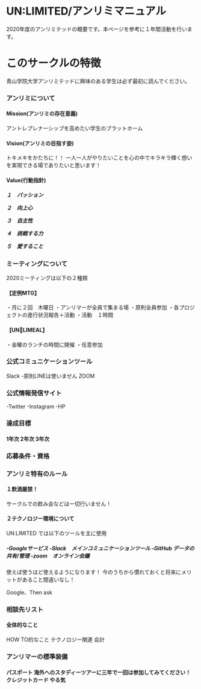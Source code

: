 # UN:LIMITED/アンリミマニュアル

2020年度のアンリミテッドの概要です。本ページを参考に１年間活動を行います。



# このサークルの特徴

青山学院大学アンリミテッドに興味のある学生は必ず最初に読んでください。

<h3>アンリミについて</h3>

<h4>Mission(アンリミの存在意義)</h4>
アントレプレナーシップを高めたい学生のプラットホーム
<h4>Vision(アンリミの目指す姿)</h4>
トキメキをかたちに！！
一人一人がやりたいことを心の中でキラキラ輝く想いを実現できる場でありたいと思います！
<h4>Value(行動指針)</h4>
<h5>
１　パッション　
  
２　向上心

３　自主性

４　挑戦する力

５　愛すること

</h5>
<h3>ミーティングについて</h3>
2020ミーティングは以下の２種類
<h4>【定例MTG】</h4>
・月に２回　木曜日
・アンリマーが全員で集まる場
・原則全員参加
・各プロジェクトの進行状況報告＋活動
・活動　１時間
<h4>【UN🍴LIMEAL】</h4>
・金曜のランチの時間に開催
・任意参加

<h3>公式コミュニケーションツール</h3>
Slack
-原則LINEは使いません
ZOOM
<h3>公式情報発信サイト</h3>
-Twitter
-Instagram
-HP

<h3>達成目標</h3>
<h4>1年次
2年次
3年次
</h4>
<h3>応募条件・資格</h3>

<h3>アンリミ特有のルール</h3>
<h4>１飲酒厳禁！</h4>
サークルでの飲み会などは一切行いません！
<h4>２テクノロジー環境について</h4>

UN:LIMITED では以下のツールを主に使用
<h5>
-Googleサービス
-Slack　メインコミュニケーションツール
-GitHub データの共有/管理
-zoom　オンライン会議
</h5>
使えば使うほど使えるようになります！
今のうちから慣れておくと将来にメリットがあること間違いなし！

Google、Then ask

<h3>相談先リスト</h3>
<h4>全体的なこと</h4>
HOW TO的なこと
テクノロジー関連
会計

<h3>アンリマーの標準装備</h3>
<h4>パスポート
海外へのスタディーツアーに三年で一回は参加してみてください！
クレジットカード
やる気




